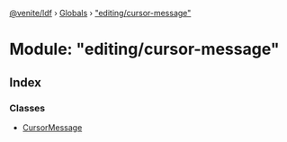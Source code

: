 [@venite/ldf](../README.md) › [Globals](../globals.md) › ["editing/cursor-message"](_editing_cursor_message_.md)

# Module: "editing/cursor-message"

## Index

### Classes

* [CursorMessage](../classes/_editing_cursor_message_.cursormessage.md)
